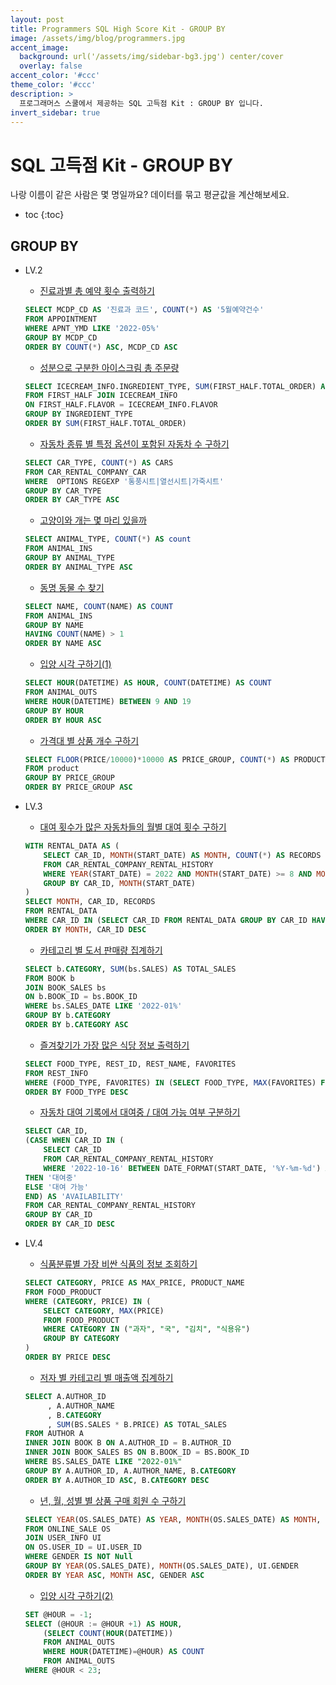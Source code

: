 ```yaml
---
layout: post
title: Programmers SQL High Score Kit - GROUP BY
image: /assets/img/blog/programmers.jpg
accent_image: 
  background: url('/assets/img/sidebar-bg3.jpg') center/cover
  overlay: false
accent_color: '#ccc'
theme_color: '#ccc'
description: >
  프로그래머스 스쿨에서 제공하는 SQL 고득점 Kit : GROUP BY 입니다. 
invert_sidebar: true
---
```


# SQL 고득점 Kit - GROUP BY

나랑 이름이 같은 사람은 몇 명일까요? 데이터를 묶고 평균값을 계산해보세요.

* toc
{:toc}


## GROUP BY

- LV.2
    - [진료과별 총 예약 횟수 출력하기](https://school.programmers.co.kr/learn/courses/30/lessons/132202)
    ```sql
    SELECT MCDP_CD AS '진료과 코드', COUNT(*) AS '5월예약건수'
    FROM APPOINTMENT
    WHERE APNT_YMD LIKE '2022-05%'
    GROUP BY MCDP_CD
    ORDER BY COUNT(*) ASC, MCDP_CD ASC
    ```
    - [성분으로 구분한 아이스크림 총 주문량](https://school.programmers.co.kr/learn/courses/30/lessons/133026)
    ```sql
    SELECT ICECREAM_INFO.INGREDIENT_TYPE, SUM(FIRST_HALF.TOTAL_ORDER) AS TOTAL_ORDER
    FROM FIRST_HALF JOIN ICECREAM_INFO
    ON FIRST_HALF.FLAVOR = ICECREAM_INFO.FLAVOR
    GROUP BY INGREDIENT_TYPE
    ORDER BY SUM(FIRST_HALF.TOTAL_ORDER)
    ```
    - [자동차 종류 별 특정 옵션이 포함된 자동차 수 구하기](https://school.programmers.co.kr/learn/courses/30/lessons/151137)
    ```sql
    SELECT CAR_TYPE, COUNT(*) AS CARS
    FROM CAR_RENTAL_COMPANY_CAR
    WHERE  OPTIONS REGEXP '통풍시트|열선시트|가죽시트'
    GROUP BY CAR_TYPE
    ORDER BY CAR_TYPE ASC
    ```
    - [고양이와 개는 몇 마리 있을까](https://school.programmers.co.kr/learn/courses/30/lessons/59040)
    ```sql
    SELECT ANIMAL_TYPE, COUNT(*) AS count
    FROM ANIMAL_INS
    GROUP BY ANIMAL_TYPE
    ORDER BY ANIMAL_TYPE ASC
    ```
    - [동명 동물 수 찾기](https://school.programmers.co.kr/learn/courses/30/lessons/59041)
    ```sql
    SELECT NAME, COUNT(NAME) AS COUNT
    FROM ANIMAL_INS 
    GROUP BY NAME 
    HAVING COUNT(NAME) > 1 
    ORDER BY NAME ASC
    ```
    - [입양 시각 구하기(1)](https://school.programmers.co.kr/learn/courses/30/lessons/59412)
    ```sql
    SELECT HOUR(DATETIME) AS HOUR, COUNT(DATETIME) AS COUNT
    FROM ANIMAL_OUTS
    WHERE HOUR(DATETIME) BETWEEN 9 AND 19
    GROUP BY HOUR 
    ORDER BY HOUR ASC
    ```
    - [가격대 별 상품 개수 구하기](https://school.programmers.co.kr/learn/courses/30/lessons/131530)
    ```sql
    SELECT FLOOR(PRICE/10000)*10000 AS PRICE_GROUP, COUNT(*) AS PRODUCTS
    FROM product
    GROUP BY PRICE_GROUP
    ORDER BY PRICE_GROUP ASC
    ```

- LV.3
    - [대여 횟수가 많은 자동차들의 월별 대여 횟수 구하기](https://school.programmers.co.kr/learn/courses/30/lessons/151139)
    ```sql
    WITH RENTAL_DATA AS (
        SELECT CAR_ID, MONTH(START_DATE) AS MONTH, COUNT(*) AS RECORDS
        FROM CAR_RENTAL_COMPANY_RENTAL_HISTORY
        WHERE YEAR(START_DATE) = 2022 AND MONTH(START_DATE) >= 8 AND MONTH(START_DATE) <= 10
        GROUP BY CAR_ID, MONTH(START_DATE)
    )
    SELECT MONTH, CAR_ID, RECORDS
    FROM RENTAL_DATA
    WHERE CAR_ID IN (SELECT CAR_ID FROM RENTAL_DATA GROUP BY CAR_ID HAVING SUM(RECORDS) >= 5)
    ORDER BY MONTH, CAR_ID DESC
    ```
    - [카테고리 별 도서 판매량 집계하기](https://school.programmers.co.kr/learn/courses/30/lessons/144855)
    ```sql
    SELECT b.CATEGORY, SUM(bs.SALES) AS TOTAL_SALES
    FROM BOOK b
    JOIN BOOK_SALES bs
    ON b.BOOK_ID = bs.BOOK_ID
    WHERE bs.SALES_DATE LIKE '2022-01%'
    GROUP BY b.CATEGORY
    ORDER BY b.CATEGORY ASC
    ```
    - [즐겨찾기가 가장 많은 식당 정보 출력하기](https://school.programmers.co.kr/learn/courses/30/lessons/131123)
    ```sql
    SELECT FOOD_TYPE, REST_ID, REST_NAME, FAVORITES
    FROM REST_INFO
    WHERE (FOOD_TYPE, FAVORITES) IN (SELECT FOOD_TYPE, MAX(FAVORITES) FROM REST_INFO GROUP BY FOOD_TYPE)
    ORDER BY FOOD_TYPE DESC
    ```
    - [자동차 대여 기록에서 대여중 / 대여 가능 여부 구분하기](https://school.programmers.co.kr/learn/courses/30/lessons/157340)
    ```sql
    SELECT CAR_ID,
    (CASE WHEN CAR_ID IN (
        SELECT CAR_ID
        FROM CAR_RENTAL_COMPANY_RENTAL_HISTORY
        WHERE '2022-10-16' BETWEEN DATE_FORMAT(START_DATE, '%Y-%m-%d') AND DATE_FORMAT(END_DATE, '%Y-%m-%d'))
    THEN '대여중'
    ELSE '대여 가능'
    END) AS 'AVAILABILITY'
    FROM CAR_RENTAL_COMPANY_RENTAL_HISTORY
    GROUP BY CAR_ID
    ORDER BY CAR_ID DESC
    ```

- LV.4
    - [식품분류별 가장 비싼 식품의 정보 조회하기](https://school.programmers.co.kr/learn/courses/30/lessons/131116)
    ```sql
    SELECT CATEGORY, PRICE AS MAX_PRICE, PRODUCT_NAME
    FROM FOOD_PRODUCT
    WHERE (CATEGORY, PRICE) IN (
        SELECT CATEGORY, MAX(PRICE) 
        FROM FOOD_PRODUCT
        WHERE CATEGORY IN ("과자", "국", "김치", "식용유")
        GROUP BY CATEGORY
    )
    ORDER BY PRICE DESC
    ```
    - [저자 별 카테고리 별 매출액 집계하기](https://school.programmers.co.kr/learn/courses/30/lessons/144856)
    ```sql
    SELECT A.AUTHOR_ID
         , A.AUTHOR_NAME
         , B.CATEGORY
         , SUM(BS.SALES * B.PRICE) AS TOTAL_SALES
    FROM AUTHOR A
    INNER JOIN BOOK B ON A.AUTHOR_ID = B.AUTHOR_ID
    INNER JOIN BOOK_SALES BS ON B.BOOK_ID = BS.BOOK_ID
    WHERE BS.SALES_DATE LIKE "2022-01%"
    GROUP BY A.AUTHOR_ID, A.AUTHOR_NAME, B.CATEGORY
    ORDER BY A.AUTHOR_ID ASC, B.CATEGORY DESC
    ```
    - [년, 월, 성별 별 상품 구매 회원 수 구하기](https://school.programmers.co.kr/learn/courses/30/lessons/131532)
    ```sql
    SELECT YEAR(OS.SALES_DATE) AS YEAR, MONTH(OS.SALES_DATE) AS MONTH, UI.GENDER, COUNT(DISTINCT OS.USER_ID) AS USERS
    FROM ONLINE_SALE OS
    JOIN USER_INFO UI
    ON OS.USER_ID = UI.USER_ID
    WHERE GENDER IS NOT Null
    GROUP BY YEAR(OS.SALES_DATE), MONTH(OS.SALES_DATE), UI.GENDER
    ORDER BY YEAR ASC, MONTH ASC, GENDER ASC
    ```
    - [입양 시각 구하기(2)](https://school.programmers.co.kr/learn/courses/30/lessons/59413)
    ```sql
    SET @HOUR = -1;
    SELECT (@HOUR := @HOUR +1) AS HOUR,
        (SELECT COUNT(HOUR(DATETIME)) 
        FROM ANIMAL_OUTS 
        WHERE HOUR(DATETIME)=@HOUR) AS COUNT 
        FROM ANIMAL_OUTS
    WHERE @HOUR < 23;
    ```

